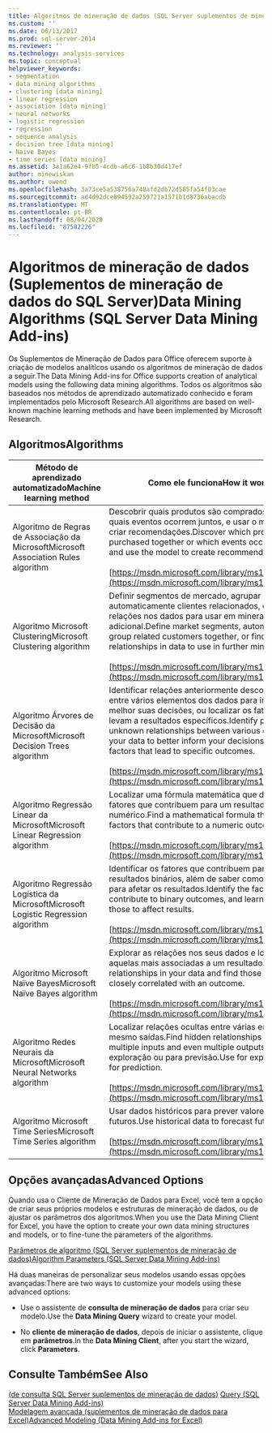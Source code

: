 ```yaml
---
title: Algoritmos de mineração de dados (SQL Server suplementos de mineração de dados) | Microsoft Docs
ms.custom: ''
ms.date: 06/13/2017
ms.prod: sql-server-2014
ms.reviewer: ''
ms.technology: analysis-services
ms.topic: conceptual
helpviewer_keywords:
- segmentation
- data mining algorithms
- clustering [data mining]
- linear regression
- association [data mining]
- neural networks
- logistic regression
- regression
- sequence analysis
- decision tree [data mining]
- Naive Bayes
- time series [data mining]
ms.assetid: 3a1a62e4-9fb5-4cdb-a6c6-1b8b30d417ef
author: minewiskan
ms.author: owend
ms.openlocfilehash: 3a73ce5a538756a740afd2db72d585fa54f03cae
ms.sourcegitcommit: ad4d92dce894592a259721a1571b1d8736abacdb
ms.translationtype: MT
ms.contentlocale: pt-BR
ms.lasthandoff: 08/04/2020
ms.locfileid: "87582226"
---
```

# <a name="data-mining-algorithms-sql-server-data-mining-add-ins"></a><span data-ttu-id="1a30d-102">Algoritmos de mineração de dados (Suplementos de mineração de dados do SQL Server)</span><span class="sxs-lookup"><span data-stu-id="1a30d-102">Data Mining Algorithms (SQL Server Data Mining Add-ins)</span></span>
  <span data-ttu-id="1a30d-103">Os Suplementos de Mineração de Dados para Office oferecem suporte à criação de modelos analíticos usando os algoritmos de mineração de dados a seguir.</span><span class="sxs-lookup"><span data-stu-id="1a30d-103">The Data Mining Add-ins for Office supports creation of analytical models using the following data mining algorithms.</span></span> <span data-ttu-id="1a30d-104">Todos os algoritmos são baseados nos métodos de aprendizado automatizado conhecido e foram implementados pelo Microsoft Research.</span><span class="sxs-lookup"><span data-stu-id="1a30d-104">All algorithms are based on well-known machine learning methods and have been implemented by Microsoft Research.</span></span>  
  
## <a name="algorithms"></a><span data-ttu-id="1a30d-105">Algoritmos</span><span class="sxs-lookup"><span data-stu-id="1a30d-105">Algorithms</span></span>  
  
|<span data-ttu-id="1a30d-106">Método de aprendizado automatizado</span><span class="sxs-lookup"><span data-stu-id="1a30d-106">Machine learning method</span></span>|<span data-ttu-id="1a30d-107">Como ele funciona</span><span class="sxs-lookup"><span data-stu-id="1a30d-107">How it works</span></span>|  
|-----------------------------|------------------|  
|<span data-ttu-id="1a30d-108">Algoritmo de Regras de Associação da Microsoft</span><span class="sxs-lookup"><span data-stu-id="1a30d-108">Microsoft Association Rules  algorithm</span></span>|<span data-ttu-id="1a30d-109">Descobrir quais produtos são comprados juntos ou quais eventos ocorrem juntos, e usar o modelo para criar recomendações.</span><span class="sxs-lookup"><span data-stu-id="1a30d-109">Discover which products are purchased together or which events occur together, and use the model to create recommendations.</span></span><br /><br /> [https://msdn.microsoft.com/library/ms174916.aspx](https://msdn.microsoft.com/library/ms174916.aspx)|  
|<span data-ttu-id="1a30d-110">Algoritmo Microsoft Clustering</span><span class="sxs-lookup"><span data-stu-id="1a30d-110">Microsoft Clustering algorithm</span></span>|<span data-ttu-id="1a30d-111">Definir segmentos de mercado, agrupar automaticamente clientes relacionados, ou localizar relações nos dados para usar em mineração adicional.</span><span class="sxs-lookup"><span data-stu-id="1a30d-111">Define market segments, automatically group related customers together, or find relationships in data to use in further mining.</span></span><br /><br /> [https://msdn.microsoft.com/library/ms174879.aspx](https://msdn.microsoft.com/library/ms174879.aspx)|  
|<span data-ttu-id="1a30d-112">Algoritmo Árvores de Decisão da Microsoft</span><span class="sxs-lookup"><span data-stu-id="1a30d-112">Microsoft Decision Trees algorithm</span></span>|<span data-ttu-id="1a30d-113">Identificar relações anteriormente desconhecidas entre vários elementos dos dados para informar melhor suas decisões, ou localizar os fatores que levam a resultados específicos.</span><span class="sxs-lookup"><span data-stu-id="1a30d-113">Identify previously unknown relationships between various elements of your data to better inform your decisions, or find the factors that lead to specific outcomes.</span></span><br /><br /> [https://msdn.microsoft.com/library/ms174923.aspx](https://msdn.microsoft.com/library/ms174923.aspx)|  
|<span data-ttu-id="1a30d-114">Algoritmo Regressão Linear da Microsoft</span><span class="sxs-lookup"><span data-stu-id="1a30d-114">Microsoft Linear Regression algorithm</span></span>|<span data-ttu-id="1a30d-115">Localizar uma fórmula matemática que descreva fatores que contribuem para um resultado numérico.</span><span class="sxs-lookup"><span data-stu-id="1a30d-115">Find a mathematical formula that describes factors that contribute to a numeric outcome.</span></span><br /><br /> [https://msdn.microsoft.com/library/ms174824.aspx](https://msdn.microsoft.com/library/ms174824.aspx)|  
|<span data-ttu-id="1a30d-116">Algoritmo Regressão Logística da Microsoft</span><span class="sxs-lookup"><span data-stu-id="1a30d-116">Microsoft Logistic Regression algorithm</span></span>|<span data-ttu-id="1a30d-117">Identificar os fatores que contribuem para os resultados binários, além de saber como usar isso para afetar os resultados.</span><span class="sxs-lookup"><span data-stu-id="1a30d-117">Identify the factors that contribute to binary outcomes, and learn how to use those to affect results.</span></span><br /><br /> [https://msdn.microsoft.com/library/ms174828.aspx](https://msdn.microsoft.com/library/ms174828.aspx)|  
|<span data-ttu-id="1a30d-118">Algoritmo Microsoft Naïve Bayes</span><span class="sxs-lookup"><span data-stu-id="1a30d-118">Microsoft Naïve Bayes algorithm</span></span>|<span data-ttu-id="1a30d-119">Explorar as relações nos seus dados e localizar aquelas mais associadas a um resultado.</span><span class="sxs-lookup"><span data-stu-id="1a30d-119">Explore relationships in your data and find those mostly closely correlated with an outcome.</span></span><br /><br /> [https://msdn.microsoft.com/library/ms174806.aspx](https://msdn.microsoft.com/library/ms174806.aspx)|  
|<span data-ttu-id="1a30d-120">Algoritmo Redes Neurais da Microsoft</span><span class="sxs-lookup"><span data-stu-id="1a30d-120">Microsoft Neural Networks algorithm</span></span>|<span data-ttu-id="1a30d-121">Localizar relações ocultas entre várias entradas e até mesmo saídas.</span><span class="sxs-lookup"><span data-stu-id="1a30d-121">Find hidden relationships among multiple inputs and even multiple outputs.</span></span> <span data-ttu-id="1a30d-122">Usar para exploração ou para previsão.</span><span class="sxs-lookup"><span data-stu-id="1a30d-122">Use for exploration or for prediction.</span></span><br /><br /> [https://msdn.microsoft.com/library/ms174941.aspx](https://msdn.microsoft.com/library/ms174941.aspx)|  
|<span data-ttu-id="1a30d-123">Algoritmo Microsoft Time Series</span><span class="sxs-lookup"><span data-stu-id="1a30d-123">Microsoft Time Series algorithm</span></span>|<span data-ttu-id="1a30d-124">Usar dados históricos para prever valores futuros.</span><span class="sxs-lookup"><span data-stu-id="1a30d-124">Use historical data to forecast future values.</span></span><br /><br /> [https://msdn.microsoft.com/library/ms174923.aspx](https://msdn.microsoft.com/library/ms174923.aspx)|  
  
## <a name="advanced-options"></a><span data-ttu-id="1a30d-125">Opções avançadas</span><span class="sxs-lookup"><span data-stu-id="1a30d-125">Advanced Options</span></span>  
 <span data-ttu-id="1a30d-126">Quando usa o Cliente de Mineração de Dados para Excel, você tem a opção de criar seus próprios modelos e estruturas de mineração de dados, ou de ajustar os parâmetros dos algoritmos.</span><span class="sxs-lookup"><span data-stu-id="1a30d-126">When you use the Data Mining Client for Excel, you have the option to create your own data mining structures and models, or to fine-tune the parameters of the algorithms.</span></span>  
  
 [<span data-ttu-id="1a30d-127">Parâmetros de algoritmo &#40;SQL Server suplementos de mineração de dados&#41;</span><span class="sxs-lookup"><span data-stu-id="1a30d-127">Algorithm Parameters &#40;SQL Server Data Mining Add-ins&#41;</span></span>](algorithm-parameters-sql-server-data-mining-add-ins.md)  
  
 <span data-ttu-id="1a30d-128">Há duas maneiras de personalizar seus modelos usando essas opções avançadas:</span><span class="sxs-lookup"><span data-stu-id="1a30d-128">There are two ways to customize your models using these advanced options:</span></span>  
  
-   <span data-ttu-id="1a30d-129">Use o assistente de **consulta de mineração de dados** para criar seu modelo.</span><span class="sxs-lookup"><span data-stu-id="1a30d-129">Use the **Data Mining Query** wizard to create your model.</span></span>  
  
-   <span data-ttu-id="1a30d-130">No **cliente de mineração de dados**, depois de iniciar o assistente, clique em **parâmetros**.</span><span class="sxs-lookup"><span data-stu-id="1a30d-130">In the **Data Mining Client**, after you start the wizard, click **Parameters**.</span></span>  
  
## <a name="see-also"></a><span data-ttu-id="1a30d-131">Consulte Também</span><span class="sxs-lookup"><span data-stu-id="1a30d-131">See Also</span></span>  
 <span data-ttu-id="1a30d-132">[&#40;de consulta SQL Server suplementos de mineração de dados&#41;](query-sql-server-data-mining-add-ins.md) </span><span class="sxs-lookup"><span data-stu-id="1a30d-132">[Query &#40;SQL Server Data Mining Add-ins&#41;](query-sql-server-data-mining-add-ins.md) </span></span>  
 [<span data-ttu-id="1a30d-133">Modelagem avançada &#40;suplementos de mineração de dados para Excel&#41;</span><span class="sxs-lookup"><span data-stu-id="1a30d-133">Advanced Modeling &#40;Data Mining Add-ins for Excel&#41;</span></span>](advanced-modeling-data-mining-add-ins-for-excel.md)  
  
  
